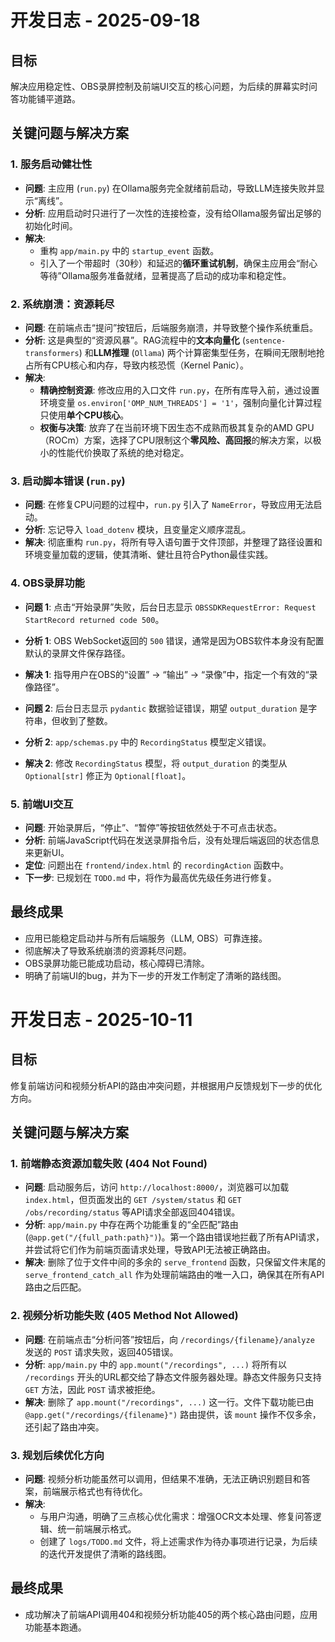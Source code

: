 # 开发日志 - 2025-09-18

## 目标
解决应用稳定性、OBS录屏控制及前端UI交互的核心问题，为后续的屏幕实时问答功能铺平道路。

## 关键问题与解决方案

### 1. 服务启动健壮性
- **问题**: 主应用 (`run.py`) 在Ollama服务完全就绪前启动，导致LLM连接失败并显示“离线”。
- **分析**: 应用启动时只进行了一次性的连接检查，没有给Ollama服务留出足够的初始化时间。
- **解决**:
    - 重构 `app/main.py` 中的 `startup_event` 函数。
    - 引入了一个带超时（30秒）和延迟的**循环重试机制**，确保主应用会“耐心等待”Ollama服务准备就绪，显著提高了启动的成功率和稳定性。

### 2. 系统崩溃：资源耗尽
- **问题**: 在前端点击“提问”按钮后，后端服务崩溃，并导致整个操作系统重启。
- **分析**: 这是典型的“资源风暴”。RAG流程中的**文本向量化** (`sentence-transformers`) 和**LLM推理** (`Ollama`) 两个计算密集型任务，在瞬间无限制地抢占所有CPU核心和内存，导致内核恐慌（Kernel Panic）。
- **解决**:
    - **精确控制资源**: 修改应用的入口文件 `run.py`，在所有库导入前，通过设置环境变量 `os.environ['OMP_NUM_THREADS'] = '1'`，强制向量化计算过程只使用**单个CPU核心**。
    - **权衡与决策**: 放弃了在当前环境下因生态不成熟而极其复杂的AMD GPU（ROCm）方案，选择了CPU限制这个**零风险、高回报**的解决方案，以极小的性能代价换取了系统的绝对稳定。

### 3. 启动脚本错误 (`run.py`)
- **问题**: 在修复CPU问题的过程中，`run.py` 引入了 `NameError`，导致应用无法启动。
- **分析**: 忘记导入 `load_dotenv` 模块，且变量定义顺序混乱。
- **解决**: 彻底重构 `run.py`，将所有导入语句置于文件顶部，并整理了路径设置和环境变量加载的逻辑，使其清晰、健壮且符合Python最佳实践。

### 4. OBS录屏功能
- **问题 1**: 点击“开始录屏”失败，后台日志显示 `OBSSDKRequestError: Request StartRecord returned code 500`。
- **分析 1**: OBS WebSocket返回的 `500` 错误，通常是因为OBS软件本身没有配置默认的录屏文件保存路径。
- **解决 1**: 指导用户在OBS的“设置” -> “输出” -> “录像”中，指定一个有效的“录像路径”。

- **问题 2**: 后台日志显示 `pydantic` 数据验证错误，期望 `output_duration` 是字符串，但收到了整数。
- **分析 2**: `app/schemas.py` 中的 `RecordingStatus` 模型定义错误。
- **解决 2**: 修改 `RecordingStatus` 模型，将 `output_duration` 的类型从 `Optional[str]` 修正为 `Optional[float]`。

### 5. 前端UI交互
- **问题**: 开始录屏后，“停止”、“暂停”等按钮依然处于不可点击状态。
- **分析**: 前端JavaScript代码在发送录屏指令后，没有处理后端返回的状态信息来更新UI。
- **定位**: 问题出在 `frontend/index.html` 的 `recordingAction` 函数中。
- **下一步**: 已规划在 `TODO.md` 中，将作为最高优先级任务进行修复。

## 最终成果
- 应用已能稳定启动并与所有后端服务（LLM, OBS）可靠连接。
- 彻底解决了导致系统崩溃的资源耗尽问题。
- OBS录屏功能已能成功启动，核心障碍已清除。
- 明确了前端UI的bug，并为下一步的开发工作制定了清晰的路线图。

# 开发日志 - 2025-10-11

## 目标
修复前端访问和视频分析API的路由冲突问题，并根据用户反馈规划下一步的优化方向。

## 关键问题与解决方案

### 1. 前端静态资源加载失败 (404 Not Found)
- **问题**: 启动服务后，访问 `http://localhost:8000/`，浏览器可以加载 `index.html`，但页面发出的 `GET /system/status` 和 `GET /obs/recording/status` 等API请求全部返回404错误。
- **分析**: `app/main.py` 中存在两个功能重复的“全匹配”路由 (`@app.get("/{full_path:path}")`)。第一个路由错误地拦截了所有API请求，并尝试将它们作为前端页面请求处理，导致API无法被正确路由。
- **解决**: 删除了位于文件中间的多余的 `serve_frontend` 函数，只保留文件末尾的 `serve_frontend_catch_all` 作为处理前端路由的唯一入口，确保其在所有API路由之后匹配。

### 2. 视频分析功能失败 (405 Method Not Allowed)
- **问题**: 在前端点击“分析问答”按钮后，向 `/recordings/{filename}/analyze` 发送的 `POST` 请求失败，返回405错误。
- **分析**: `app/main.py` 中的 `app.mount("/recordings", ...)` 将所有以 `/recordings` 开头的URL都交给了静态文件服务器处理。静态文件服务只支持 `GET` 方法，因此 `POST` 请求被拒绝。
- **解决**: 删除了 `app.mount("/recordings", ...)` 这一行。文件下载功能已由 `@app.get("/recordings/{filename}")` 路由提供，该 `mount` 操作不仅多余，还引起了路由冲突。

### 3. 规划后续优化方向
- **问题**: 视频分析功能虽然可以调用，但结果不准确，无法正确识别题目和答案，前端展示格式也有待优化。
- **解决**:
    - 与用户沟通，明确了三点核心优化需求：增强OCR文本处理、修复问答逻辑、统一前端展示格式。
    - 创建了 `logs/TODO.md` 文件，将上述需求作为待办事项进行记录，为后续的迭代开发提供了清晰的路线图。

## 最终成果
- 成功解决了前端API调用404和视频分析功能405的两个核心路由问题，应用功能基本跑通。

